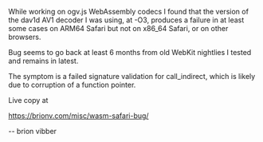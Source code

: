 While working on ogv.js WebAssembly codecs I found that the version of
the dav1d AV1 decoder I was using, at -O3, produces a failure in at
least some cases on ARM64 Safari but not on x86_64 Safari, or on other
browsers.

Bug seems to go back at least 6 months from old WebKit nightlies I tested
and remains in latest.

The symptom is a failed signature validation for call_indirect, which is
likely due to corruption of a function pointer.

Live copy at

https://brionv.com/misc/wasm-safari-bug/

-- brion vibber
